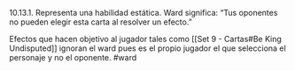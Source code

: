 10.13.1. Representa una habilidad estática. Ward significa: “Tus oponentes no pueden elegir esta carta al resolver un efecto.”  

Efectos que hacen objetivo al jugador tales como [[Set 9 - Cartas#Be King Undisputed]] ignoran el ward pues es el propio jugador el que selecciona el personaje y no el oponente.
#ward